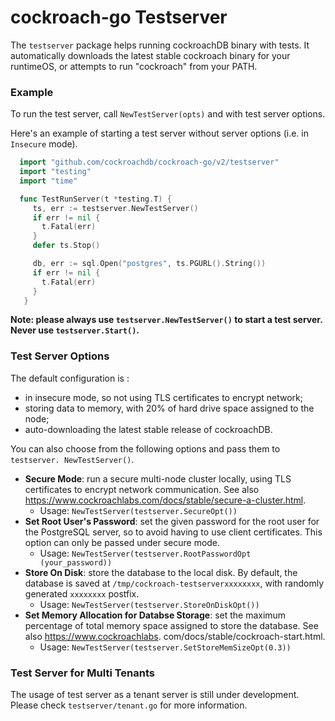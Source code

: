 # cockroach-go Testserver

The `testserver` package helps running cockroachDB binary with tests. It 
automatically downloads the latest stable cockroach binary for your runtimeOS,
or attempts to run "cockroach" from your PATH.

### Example
To run the test server, call `NewTestServer(opts)` and with test server options. 

Here's an example of starting a test server without server options (i.e. in `Insecure` 
mode).

```go
  import "github.com/cockroachdb/cockroach-go/v2/testserver"
  import "testing"
  import "time"

  func TestRunServer(t *testing.T) {
     ts, err := testserver.NewTestServer()
     if err != nil {
       t.Fatal(err)
     }
     defer ts.Stop()

     db, err := sql.Open("postgres", ts.PGURL().String())
     if err != nil {
       t.Fatal(err)
     }
   }
```

**Note: please always use `testserver.NewTestServer()` to start a test server. Never use 
`testserver.Start()`.**

### Test Server Options

The default configuration is :

- in insecure mode, so not using TLS certificates to encrypt network;
- storing data to memory, with 20% of hard drive space assigned to the node;
- auto-downloading the latest stable release of cockroachDB.

You can also choose from the following options and pass them to `testserver.
NewTestServer()`.

- **Secure Mode**: run a secure multi-node cluster locally, using TLS certificates to encrypt network communication.
    See also https://www.cockroachlabs.com/docs/stable/secure-a-cluster.html.
  - Usage: ```NewTestServer(testserver.SecureOpt())```
- **Set Root User's Password**: set the given password for the root user for the
  PostgreSQL server, so to avoid having to use client certificates. This option can 
  only be passed under secure mode. 
  - Usage: ```NewTestServer(testserver.RootPasswordOpt
    (your_password))```
- **Store On Disk**: store the database to the local disk. By default, the database is 
  saved at `/tmp/cockroach-testserverxxxxxxxx`, with randomly generated `xxxxxxxx` 
  postfix. 
  - Usage: ```NewTestServer(testserver.StoreOnDiskOpt())```
- **Set Memory Allocation for Databse Storage**: set the maximum percentage of 
  total memory space assigned to store the database. 
  See also https://www.cockroachlabs. com/docs/stable/cockroach-start.html. 
  - Usage: 
    ```NewTestServer(testserver.SetStoreMemSizeOpt(0.3))```

### Test Server for Multi Tenants
The usage of test server as a tenant server is still under development. Please 
check `testserver/tenant.go` for more information.
